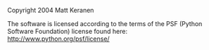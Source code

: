 Copyright 2004 Matt Keranen

The software is licensed according to the terms of the PSF (Python Software Foundation) license found here: http://www.python.org/psf/license/